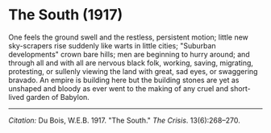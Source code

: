 <!--
title:   The South
author:  Du Bois, W.E.B.
journal: The Crisis
year:    1917
volume:  13
issue:   6
pages:   268-270
-->

# The South (1917)

One feels the ground swell and the restless, persistent motion; little new sky-scrapers rise suddenly like warts in little cities; "Suburban developments" crown bare hills; men are beginning to hurry around; and through all and with all are nervous black folk, working, saving, migrating, protesting, or sullenly viewing the land with great, sad eyes, or swaggering bravado. An empire is building here but the building stones are yet as unshaped and bloody as ever went to the making of any cruel and short-lived garden of Babylon.

______________
*Citation:* Du Bois, W.E.B. 1917. "The South." *The Crisis*. 13(6):268&ndash;270.